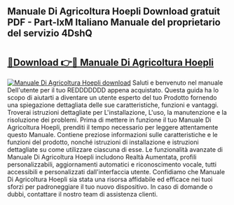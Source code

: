 ## Manuale Di Agricoltura Hoepli Download gratuit PDF - Part-lxM Italiano Manuale del proprietario del servizio 4DshQ

# <h2><a href="http://dfe7gj.blite.top/?on=Manuale+Di+Agricoltura+Hoepli">🔗Download 👉🔴 Manuale Di Agricoltura Hoepli</a></h2>

[![Manuale Di Agricoltura Hoepli download](https://i.imgur.com/lujVjoI.png)](http://dfe7gj.blite.top/?on=Manuale+Di+Agricoltura+Hoepli)
Saluti e benvenuto nel manuale Dell'utente per il tuo REDDDDDDD appena acquistato. Questa guida ha lo scopo di aiutarti a diventare un utente esperto del tuo Prodotto fornendo una spiegazione dettagliata delle sue caratteristiche, funzioni e vantaggi. Troverai istruzioni dettagliate per L'installazione, L'uso, la manutenzione e la risoluzione dei problemi. Prima di mettere in funzione il tuo Manuale Di Agricoltura Hoepli, prenditi il tempo necessario per leggere attentamente questo Manuale. Contiene preziose informazioni sulle caratteristiche e le funzioni del prodotto, nonché istruzioni di installazione e istruzioni dettagliate su come utilizzare ciascuna di esse. Le funzionalità avanzate di Manuale Di Agricoltura Hoepli includono Realtà Aumentata, profili personalizzabili, aggiornamenti automatici e riconoscimento vocale, tutti accessibili e personalizzati dall'interfaccia utente. Confidiamo che Manuale Di Agricoltura Hoepli sia stata una risorsa affidabile ed efficace nei tuoi sforzi per padroneggiare il tuo nuovo dispositivo. In caso di domande o dubbi, contattare il nostro team di assistenza clienti.
